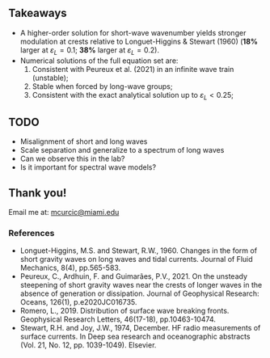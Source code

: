 <section>

## Takeaways

* A higher-order solution for short-wave wavenumber yields stronger modulation
  at crests relative to Longuet-Higgins & Stewart (1960)
  (**18%** larger at $\varepsilon_L = 0.1$; **38%** larger at $\varepsilon_L = 0.2$).
* Numerical solutions of the full equation set are:
  1. Consistent with Peureux et al. (2021) in an infinite wave train (unstable);
  2. Stable when forced by long-wave groups;
  3. Consistent with the exact analytical solution up to $\varepsilon_L < 0.25$;
</section>


<section>

## TODO

* Misalignment of short and long waves
* Scale separation and generalize to a spectrum of long waves
* Can we observe this in the lab?
* Is it important for spectral wave models?
</section>


<section>

# Thank you!

Email me at: mcurcic@miami.edu

### References

* Longuet-Higgins, M.S. and Stewart, R.W., 1960. Changes in the form of short gravity waves on long waves and tidal currents. Journal of Fluid Mechanics, 8(4), pp.565-583.
* Peureux, C., Ardhuin, F. and Guimarães, P.V., 2021. On the unsteady steepening of short gravity waves near the crests of longer waves in the absence of generation or dissipation. Journal of Geophysical Research: Oceans, 126(1), p.e2020JC016735.
* Romero, L., 2019. Distribution of surface wave breaking fronts. Geophysical Research Letters, 46(17-18), pp.10463-10474.
* Stewart, R.H. and Joy, J.W., 1974, December. HF radio measurements of surface currents. In Deep sea research and oceanographic abstracts (Vol. 21, No. 12, pp. 1039-1049). Elsevier.
</section>